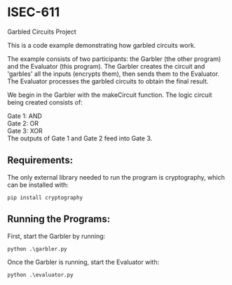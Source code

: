 # ISEC-611
 Garbled Circuits Project


This is a code example demonstrating how garbled circuits work.

The example consists of two participants: the Garbler (the other program) and the Evaluator (this program).
The Garbler creates the circuit and 'garbles' all the inputs (encrypts them), then sends them to the Evaluator.
The Evaluator processes the garbled circuits to obtain the final result.

We begin in the Garbler with the makeCircuit function. The logic circuit being created consists of:

Gate 1: AND  
Gate 2: OR  
Gate 3: XOR  
The outputs of Gate 1 and Gate 2 feed into Gate 3.

## Requirements:
The only external library needed to run the program is cryptography, which can be installed with:

`pip install cryptography`


## Running the Programs:
First, start the Garbler by running:

`python .\garbler.py`

Once the Garbler is running, start the Evaluator with:

`python .\evaluator.py`
